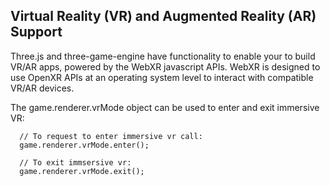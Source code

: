## Virtual Reality (VR) and Augmented Reality (AR) Support
Three.js and three-game-engine have functionality to enable your to build VR/AR apps, powered by the WebXR javascript APIs. WebXR is designed to use OpenXR APIs at an operating system level to interact with compatible VR/AR devices.

The game.renderer.vrMode object can be used to enter and exit immersive VR:

```
  // To request to enter immersive vr call:
  game.renderer.vrMode.enter();

  // To exit immsersive vr:
  game.renderer.vrMode.exit();
```